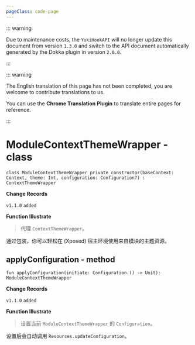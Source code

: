 ```yaml
---
pageClass: code-page
---
```


::: warning

Due to maintenance costs, the `YukiHookAPI` will no longer update this document from version `1.3.0` and switch to the API document automatically generated by the Dokka plugin in version `2.0.0`.

:::

::: warning

The English translation of this page has not been completed, you are welcome to contribute translations to us.

You can use the **Chrome Translation Plugin** to translate entire pages for reference.

:::

# ModuleContextThemeWrapper <span class="symbol">- class</span>

```kotlin:no-line-numbers
class ModuleContextThemeWrapper private constructor(baseContext: Context, theme: Int, configuration: Configuration?) : ContextThemeWrapper
```

**Change Records**

`v1.1.0` `added`

**Function Illustrate**

> 代理 `ContextThemeWrapper`。

通过包装，你可以轻松在 (Xposed) 宿主环境使用来自模块的主题资源。

## applyConfiguration <span class="symbol">- method</span>

```kotlin:no-line-numbers
fun applyConfiguration(initiate: Configuration.() -> Unit): ModuleContextThemeWrapper
```

**Change Records**

`v1.1.0` `added`

**Function Illustrate**

> 设置当前 `ModuleContextThemeWrapper` 的 `Configuration`。

设置后会自动调用 `Resources.updateConfiguration`。